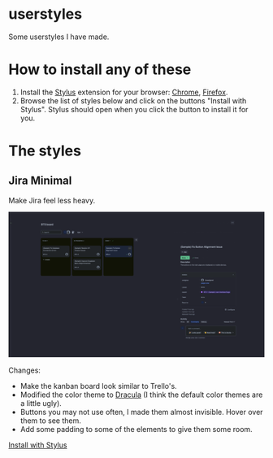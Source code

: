 # userstyles

Some userstyles I have made. 

# How to install any of these 

1. Install the [Stylus](https://add0n.com/stylus.html) extension for your browser: [Chrome](https://chromewebstore.google.com/detail/stylus/clngdbkpkpeebahjckkjfobafhncgmne?pli=1), [Firefox](https://addons.mozilla.org/en-US/firefox/addon/styl-us/). 
2. Browse the list of styles below and click on the buttons "Install with Stylus". Stylus should open when you click the button to install it for you. 

# The styles 

## Jira Minimal 

Make Jira feel less heavy. 

![Jira Minimal](img/jira-minimal.png)

Changes: 
- Make the kanban board look similar to Trello's. 
- Modified the color theme to [Dracula](https://draculatheme.com/contribute#color-palette) (I think the default color themes are a little ugly). 
- Buttons you may not use often, I made them almost invisible. Hover over them to see them.
- Add some padding to some of the elements to give them some room. 

[Install with Stylus](https://raw.githubusercontent.com/levibostian/userstyles/main/jira-minimal.user.css)